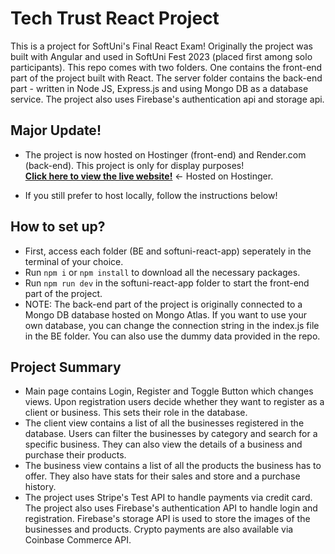 # Tech Trust React Project

This is a project for SoftUni's Final React Exam! Originally the project was built with Angular and used in SoftUni Fest 2023 (placed first among solo participants). This repo comes with two folders. One contains the front-end part of the project built with React. The server folder contains the back-end part - written in Node JS, Express.js and using Mongo DB as a database service. The project also uses Firebase's authentication api and storage api.

## Major Update!
- The project is now hosted on Hostinger (front-end) and Render.com (back-end). This project is only for display purposes!\
**[Click here to view the live website!](https://techtrust.dannykamenov.com/)** <- Hosted on Hostinger.
* If you still prefer to host locally, follow the instructions below!

## How to set up?

- First, access each folder (BE and softuni-react-app) seperately in the terminal of your choice.
- Run `npm i` or `npm install` to download all the necessary packages.
- Run `npm run dev` in the softuni-react-app folder to start the front-end part of the project.
- NOTE: The back-end part of the project is originally connected to a Mongo DB database hosted on Mongo Atlas. If you want to use your own database, you can change the connection string in the index.js file in the BE folder. You can also use the dummy data provided in the repo.

## Project Summary
- Main page contains Login, Register and Toggle Button which changes views. Upon registration users decide whether they want to register as a client or business. This sets their role in the database.
- The client view contains a list of all the businesses registered in the database. Users can filter the businesses by category and search for a specific business. They can also view the details of a business and purchase their products.
- The business view contains a list of all the products the business has to offer. They also have stats for their sales and store and a purchase history.
- The project uses Stripe's Test API to handle payments via credit card. The project also uses Firebase's authentication API to handle login and registration. Firebase's storage API is used to store the images of the businesses and products. Crypto payments are also available via Coinbase Commerce API.